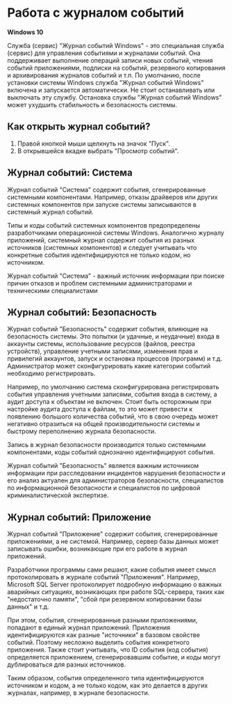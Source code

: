 # Работа с журналом событий 

**Windows 10**

Служба (сервис) "Журнал событий Windows" - это специальная служба (сервис) для управления событиями и журналами событий. Она поддерживает выполнение операций записи новых событий, 
чтения событий приложениями, подписки на событий, резервного копирования и архивирования журналов событий и т.п. По умолчанию, после установки системы Windows служба "Журнал событий Windows" включена и запускается автоматически. Не стоит останавливать или выключать эту службу. Остановка службы "Журнал событий Windows" может ухудшить стабильность и безопасность системы.

## Как открыть журнал событий?

1. Правой кнопкой мыши щелкнуть на значок "Пуск".
2. В открывшейся вкадке выбрать "Просмотр событий".

## Журнал событий: Система 

Журнал событий "Система" содержит события, сгенерированные системными компонентами. Например, отказы драйверов или других системных компонентов при запуске системы записываются в системный журнал событий. 

Типы и коды событий системных компонентов предопределены разработчиками операционной системы Windows. Аналогично журналу приложений, системный журнал содержит события  из разных источников (системных компонентов) и следует учитывать что конкретные события идентифицируются не только кодом, но источником. 

Журнал событий "Система" - важный источник информации при поиске причин отказов и проблем системными администраторами и техническими специалистами


## Журнал событий: Безопасность 

Журнал событий "Безопасность" содержит события, влияющие на безопасность системы. Это попытки (и удачные, и неудачные) входа в аккаунты системы, использование ресурсов (файлов, реестра устройств), управление учетными записями, изменения прав и привилегий аккаунтов, запуск и остановка процессов (программ) и т.д. Администратор может сконфигурировать какие категории событий необходимо регистрировать. 

Например, по умолчанию система сконфигурирована регистрировать события управления учетными записями, события входа в систему, а аудит доступа к объектам не включен. Стоит быть осторожным при настройке аудита доступа к файлам, то это может привести к появлению большого количества событий, что в свою очередь может негативно отразиться на общей производительности системы и быстрому переполнению журнала безопасности.

Запись в журнал безопасности производится только системными компонентами, коды событий однозначно идентифицируют события.

Журнал событий "Безопасность" является важным источником информации при расследовании инцидентов нарушения безопасности и его анализ актуален для администраторов безопасности, специалистов по информационной безопасности и специалистов по 
цифровой криминалистической экспертизе.


## Журнал событий: Приложение

Журнал событий "Приложение" содержит события, сгенерированные приложениями, а не системой. Например, сервер базы данных может записывать ошибки, возникающие при его работе в журнал приложений.

Разработчики программы сами решают, какие события имеет смысл протоколировать в журнале событий "Приложения". Например, Microsoft SQL Server протоколирует подробную информацию о важных аварийных ситуациях, возникающих при работе SQL-сервера, таких как "недостаточно памяти", "сбой при резервном копировании базы данных" и т.д.

При этом, события, сгенерированные разными приложениями, попадают в единый журнал приложений. Приложения идентифицируются как разные "источники" в базовом свойстве событий. Поэтому несложно выделить события конкретного приложения. Также стоит учитывать, что ID события (код события) определяется приложением, сгенерировавшим событие, и коды могут дублироваться для разных источников.

Таким образом, события определенного типа идентифицируются источником и кодом, а не только кодом, как это делается в других журналах, например, в журнале безопасности.